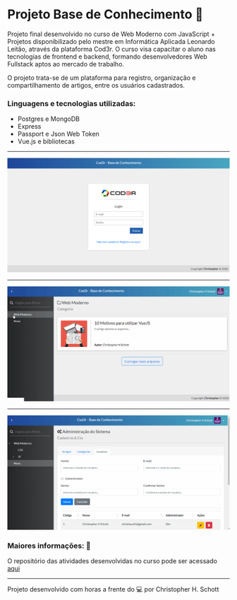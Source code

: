 # Projeto Base de Conhecimento :busts_in_silhouette:

Projeto final desenvolvido no curso de Web Moderno com JavaScript + Projetos disponibilizado pelo mestre em Informática Aplicada Leonardo Leitão, através da plataforma Cod3r. O curso visa capacitar o aluno nas tecnologias de frontend e backend, formando desenvolvedores Web Fullstack aptos ao mercado de trabalho. 

O projeto trata-se de um plataforma para registro, organização e compartilhamento de artigos, entre os usuários cadastrados. 

### Linguagens e tecnologias utilizadas: 
<ul>
  <li> Postgres e MongoDB </li>
  <li> Express </li>
  <li> Passport e Json Web Token </li>
  <li> Vue.js e bibliotecas </li>
</ul>
<hr>
<p align="center">
  <img src="https://github.com/ChristopherHauschild/projeto-base-conhecimento-cod3r/blob/master/auth.PNG?"/>
</p>
<hr>
<p align="center">
  <img src="https://github.com/ChristopherHauschild/projeto-base-conhecimento-cod3r/blob/master/home.gif?"/>
</p>
<hr>
<p align="center">
  <img src="https://github.com/ChristopherHauschild/projeto-base-conhecimento-cod3r/blob/master/admin.gif?"/>
</p>

### Maiores informações: :pencil:

O repositório das atividades desenvolvidas no curso pode ser acessado <a href="https://github.com/ChristopherHauschild/curso-web-moderno-cod3r">aqui</a>

<hr>

Projeto desenvolvido com horas a frente do :computer: por Christopher H. Schott
